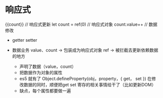 # 响应式

{{count}} // 响应式更新
let count = ref(0) // 响应式对象
count.value++ // 数据修改

- getter setter 

- 数据业务 value、count -> 包装成为响应式对象 ref -> 被拦截去更新依赖数据的地方
  - 声明了数据（value，count）
  - 把数据作为对象的属性
  - es5 就有了 Object.defineProperty(obj，property，{
    get，
    set
  }) 在修改数据的同时，顺便把get set 寄存的相关事情给干了（比如更新DOM）
  - 缺点，每个属性都要做一遍  